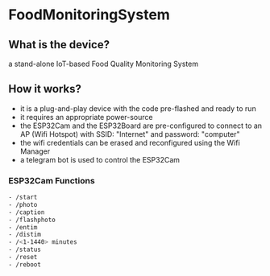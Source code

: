 # FoodMonitoringSystem
## What is the device?
a stand-alone IoT-based Food Quality Monitoring System

## How it works?
- it is a plug-and-play device with the code pre-flashed and ready to run
- it requires an appropriate power-source
- the ESP32Cam and the ESP32Board are pre-configured to connect to an AP (Wifi Hotspot) with SSID: "Internet" and password: "computer"
- the wifi credentials can be erased and reconfigured using the Wifi Manager
- a telegram bot is used to control the ESP32Cam

### ESP32Cam Functions
```bash
- /start
- /photo
- /caption
- /flashphoto
- /entim
- /distim
- /<1-1440> minutes
- /status
- /reset
- /reboot
```

